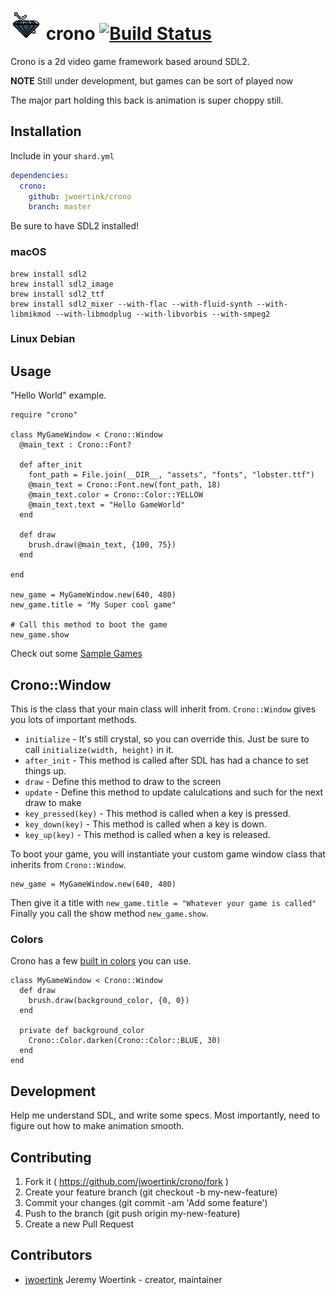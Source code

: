 # ![crono](logo.gif) crono [![Build Status](https://travis-ci.com/jwoertink/crono.svg?branch=master)](https://travis-ci.com/jwoertink/crono)

Crono is a 2d video game framework based around SDL2.

**NOTE** Still under development, but games can be sort of played now

The major part holding this back is animation is super choppy still. 

## Installation

Include in your `shard.yml`

```yml
dependencies:
  crono:
    github: jwoertink/crono
    branch: master
```

Be sure to have SDL2 installed!

### macOS

```
brew install sdl2
brew install sdl2_image
brew install sdl2_ttf
brew install sdl2_mixer --with-flac --with-fluid-synth --with-libmikmod --with-libmodplug --with-libvorbis --with-smpeg2
```

### Linux Debian


## Usage

"Hello World" example.

```crystal
require "crono"

class MyGameWindow < Crono::Window
  @main_text : Crono::Font?
  
  def after_init
    font_path = File.join(__DIR__, "assets", "fonts", "lobster.ttf")
    @main_text = Crono::Font.new(font_path, 18)
    @main_text.color = Crono::Color::YELLOW
    @main_text.text = "Hello GameWorld"
  end

  def draw
    brush.draw(@main_text, {100, 75})
  end

end

new_game = MyGameWindow.new(640, 480)
new_game.title = "My Super cool game"

# Call this method to boot the game
new_game.show
```

Check out some [Sample Games](https://github.com/jwoertink/crono-samples)

## Crono::Window

This is the class that your main class will inherit from. `Crono::Window` gives you lots of important methods.

* `initialize` - It's still crystal, so you can override this. Just be sure to call `initialize(width, height)` in it.
* `after_init` - This method is called after SDL has had a chance to set things up.
* `draw` - Define this method to draw to the screen
* `update` - Define this method to update calulcations and such for the next draw to make
* `key_pressed(key)` - This method is called when a key is pressed.
* `key_down(key)` - This method is called when a key is down.
* `key_up(key)` - This method is called when a key is released.

To boot your game, you will instantiate your custom game window class that inherits from `Crono::Window`. 
```
new_game = MyGameWindow.new(640, 480)
```

Then give it a title with `new_game.title = "Whatever your game is called"`
Finally you call the show method `new_game.show`.


### Colors
Crono has a few [built in colors](https://github.com/jwoertink/crono/blob/master/src/crono/color.cr#L4) you can use.

```crystal
class MyGameWindow < Crono::Window
  def draw
    brush.draw(background_color, {0, 0})
  end

  private def background_color
    Crono::Color.darken(Crono::Color::BLUE, 30)
  end
end
```


## Development

Help me understand SDL, and write some specs. 
Most importantly, need to figure out how to make animation smooth.

## Contributing

1. Fork it ( https://github.com/jwoertink/crono/fork )
2. Create your feature branch (git checkout -b my-new-feature)
3. Commit your changes (git commit -am 'Add some feature')
4. Push to the branch (git push origin my-new-feature)
5. Create a new Pull Request

## Contributors

- [jwoertink](https://github.com/jwoertink) Jeremy Woertink - creator, maintainer
